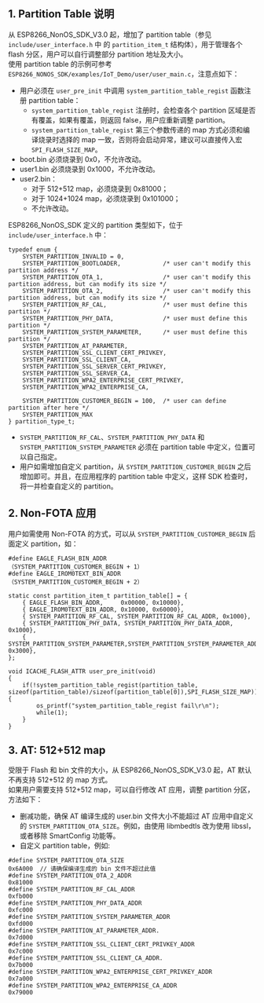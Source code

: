 <a name="CN-Doc"></a>
## 1. Partition Table 说明
从 ESP8266\_NonOS\_SDK_V3.0 起，增加了 partition table（参见 `include/user_interface.h` 中 的 `partition_item_t` 结构体），用于管理各个 flash 分区，用户可以自行调整部分 partition 地址及大小。  
使用 partition table 的示例可参考 `ESP8266_NONOS_SDK/examples/IoT_Demo/user/user_main.c`，注意点如下：

- 用户必须在 `user_pre_init` 中调用 `system_partition_table_regist` 函数注册 partition table：
    - `system_partition_table_regist` 注册时，会检查各个 partition 区域是否有覆盖，如果有覆盖，则返回 false，用户应重新调整 partition。  
    - `system_partition_table_regist` 第三个参数传递的 map 方式必须和编译烧录时选择的 map 一致，否则将会启动异常，建议可以直接传入宏 `SPI_FLASH_SIZE_MAP`。
- boot.bin 必须烧录到 0x0，不允许改动。
- user1.bin 必须烧录到 0x1000，不允许改动。
- user2.bin：
    - 对于 512+512 map，必须烧录到 0x81000；
    - 对于 1024+1024 map，必须烧录到 0x101000；
    - 不允许改动。  

ESP8266\_NonOS\_SDK 定义的 partition 类型如下，位于 `include/user_interface.h` 中：

```  
typedef enum {
    SYSTEM_PARTITION_INVALID = 0,
    SYSTEM_PARTITION_BOOTLOADER,            /* user can't modify this partition address */
    SYSTEM_PARTITION_OTA_1,                 /* user can't modify this partition address, but can modify its size */
    SYSTEM_PARTITION_OTA_2,                 /* user can't modify this partition address, but can modify its size */
    SYSTEM_PARTITION_RF_CAL,                /* user must define this partition */
    SYSTEM_PARTITION_PHY_DATA,              /* user must define this partition */
    SYSTEM_PARTITION_SYSTEM_PARAMETER,      /* user must define this partition */
    SYSTEM_PARTITION_AT_PARAMETER,
    SYSTEM_PARTITION_SSL_CLIENT_CERT_PRIVKEY,
    SYSTEM_PARTITION_SSL_CLIENT_CA,
    SYSTEM_PARTITION_SSL_SERVER_CERT_PRIVKEY,
    SYSTEM_PARTITION_SSL_SERVER_CA,
    SYSTEM_PARTITION_WPA2_ENTERPRISE_CERT_PRIVKEY,
    SYSTEM_PARTITION_WPA2_ENTERPRISE_CA,
    
    SYSTEM_PARTITION_CUSTOMER_BEGIN = 100,  /* user can define partition after here */
    SYSTEM_PARTITION_MAX
} partition_type_t;
```
* `SYSTEM_PARTITION_RF_CAL`、`SYSTEM_PARTITION_PHY_DATA` 和 `SYSTEM_PARTITION_SYSTEM_PARAMETER` 必须在 partition table 中定义，位置可以自己指定。
* 用户如需增加自定义 partition，从 `SYSTEM_PARTITION_CUSTOMER_BEGIN` 之后增加即可。并且，在应用程序的 partition table 中定义，这样 SDK 检查时，将一并检查自定义的 partition。


## 2. Non-FOTA 应用
用户如需使用 Non-FOTA 的方式，可以从 `SYSTEM_PARTITION_CUSTOMER_BEGIN` 后面定义 partition，如：

```
#define EAGLE_FLASH_BIN_ADDR				（SYSTEM_PARTITION_CUSTOMER_BEGIN + 1）
#define EAGLE_IROM0TEXT_BIN_ADDR			（SYSTEM_PARTITION_CUSTOMER_BEGIN + 2）

static const partition_item_t partition_table[] = {
    { EAGLE_FLASH_BIN_ADDR, 	0x00000, 0x10000},
    { EAGLE_IROM0TEXT_BIN_ADDR, 0x10000, 0x60000},
    { SYSTEM_PARTITION_RF_CAL, SYSTEM_PARTITION_RF_CAL_ADDR, 0x1000},
    { SYSTEM_PARTITION_PHY_DATA, SYSTEM_PARTITION_PHY_DATA_ADDR, 0x1000},
    { SYSTEM_PARTITION_SYSTEM_PARAMETER,SYSTEM_PARTITION_SYSTEM_PARAMETER_ADDR, 0x3000},
};

void ICACHE_FLASH_ATTR user_pre_init(void)
{
    if(!system_partition_table_regist(partition_table, sizeof(partition_table)/sizeof(partition_table[0]),SPI_FLASH_SIZE_MAP)) {
		os_printf("system_partition_table_regist fail\r\n");
		while(1);
	}
}

```

## 3. AT: 512+512 map
受限于 Flash 和 bin 文件的大小，从 ESP8266\_NonOS\_SDK_V3.0 起，AT 默认不再支持 512+512 的 map 方式。  
如果用户需要支持 512+512 map，可以自行修改 AT 应用，调整 partition 分区，方法如下：  

* 删减功能，确保 AT 编译生成的 user.bin 文件大小不能超过 AT 应用中自定义的 `SYSTEM_PARTITION_OTA_SIZE`。例如，由使用 libmbedtls 改为使用 libssl，或者移除 SmartConfig 功能等。
* 自定义 partition table，例如:  

```
#define SYSTEM_PARTITION_OTA_SIZE			                        0x6A000  // 请确保编译生成的 bin 文件不超过此值
#define SYSTEM_PARTITION_OTA_2_ADDR		                        0x81000
#define SYSTEM_PARTITION_RF_CAL_ADDR		                        0xfb000
#define SYSTEM_PARTITION_PHY_DATA_ADDR	                        0xfc000
#define SYSTEM_PARTITION_SYSTEM_PARAMETER_ADDR                  0xfd000
#define SYSTEM_PARTITION_AT_PARAMETER_ADDR.                     0x7d000
#define SYSTEM_PARTITION_SSL_CLIENT_CERT_PRIVKEY_ADDR           0x7c000
#define SYSTEM_PARTITION_SSL_CLIENT_CA_ADDR.                    0x7b000
#define SYSTEM_PARTITION_WPA2_ENTERPRISE_CERT_PRIVKEY_ADDR      0x7a000
#define SYSTEM_PARTITION_WPA2_ENTERPRISE_CA_ADDR                0x79000
```
